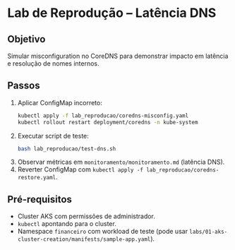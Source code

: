 # Lab de Reprodução – Latência DNS

## Objetivo
Simular misconfiguration no CoreDNS para demonstrar impacto em latência e resolução de nomes internos.

## Passos
1. Aplicar ConfigMap incorreto:
   ```bash
   kubectl apply -f lab_reproducao/coredns-misconfig.yaml
   kubectl rollout restart deployment/coredns -n kube-system
   ```
2. Executar script de teste:
   ```bash
   bash lab_reproducao/test-dns.sh
   ```
3. Observar métricas em `monitoramento/monitoramento.md` (latência DNS).
4. Reverter ConfigMap com `kubectl apply -f lab_reproducao/coredns-restore.yaml`.

## Pré-requisitos
- Cluster AKS com permissões de administrador.
- `kubectl` apontando para o cluster.
- Namespace `financeiro` com workload de teste (pode usar `labs/01-aks-cluster-creation/manifests/sample-app.yaml`).

